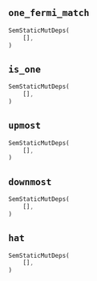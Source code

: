 ## `one_fermi_match`

```rust
SemStaticMutDeps(
    [],
)
```

## `is_one`

```rust
SemStaticMutDeps(
    [],
)
```

## `upmost`

```rust
SemStaticMutDeps(
    [],
)
```

## `downmost`

```rust
SemStaticMutDeps(
    [],
)
```

## `hat`

```rust
SemStaticMutDeps(
    [],
)
```
